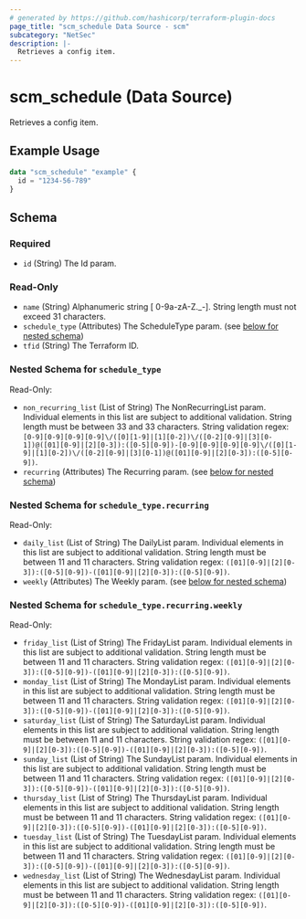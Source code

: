 ```yaml
---
# generated by https://github.com/hashicorp/terraform-plugin-docs
page_title: "scm_schedule Data Source - scm"
subcategory: "NetSec"
description: |-
  Retrieves a config item.
---
```


# scm_schedule (Data Source)

Retrieves a config item.

## Example Usage

```terraform
data "scm_schedule" "example" {
  id = "1234-56-789"
}
```

<!-- schema generated by tfplugindocs -->
## Schema

### Required

- `id` (String) The Id param.

### Read-Only

- `name` (String) Alphanumeric string [ 0-9a-zA-Z._-]. String length must not exceed 31 characters.
- `schedule_type` (Attributes) The ScheduleType param. (see [below for nested schema](#nestedatt--schedule_type))
- `tfid` (String) The Terraform ID.

<a id="nestedatt--schedule_type"></a>
### Nested Schema for `schedule_type`

Read-Only:

- `non_recurring_list` (List of String) The NonRecurringList param. Individual elements in this list are subject to additional validation. String length must be between 33 and 33 characters. String validation regex: `[0-9][0-9][0-9][0-9]\/([0][1-9]|[1][0-2])\/([0-2][0-9]|[3][0-1])@([01][0-9]|[2][0-3]):([0-5][0-9])-[0-9][0-9][0-9][0-9]\/([0][1-9]|[1][0-2])\/([0-2][0-9]|[3][0-1])@([01][0-9]|[2][0-3]):([0-5][0-9])`.
- `recurring` (Attributes) The Recurring param. (see [below for nested schema](#nestedatt--schedule_type--recurring))

<a id="nestedatt--schedule_type--recurring"></a>
### Nested Schema for `schedule_type.recurring`

Read-Only:

- `daily_list` (List of String) The DailyList param. Individual elements in this list are subject to additional validation. String length must be between 11 and 11 characters. String validation regex: `([01][0-9]|[2][0-3]):([0-5][0-9])-([01][0-9]|[2][0-3]):([0-5][0-9])`.
- `weekly` (Attributes) The Weekly param. (see [below for nested schema](#nestedatt--schedule_type--recurring--weekly))

<a id="nestedatt--schedule_type--recurring--weekly"></a>
### Nested Schema for `schedule_type.recurring.weekly`

Read-Only:

- `friday_list` (List of String) The FridayList param. Individual elements in this list are subject to additional validation. String length must be between 11 and 11 characters. String validation regex: `([01][0-9]|[2][0-3]):([0-5][0-9])-([01][0-9]|[2][0-3]):([0-5][0-9])`.
- `monday_list` (List of String) The MondayList param. Individual elements in this list are subject to additional validation. String length must be between 11 and 11 characters. String validation regex: `([01][0-9]|[2][0-3]):([0-5][0-9])-([01][0-9]|[2][0-3]):([0-5][0-9])`.
- `saturday_list` (List of String) The SaturdayList param. Individual elements in this list are subject to additional validation. String length must be between 11 and 11 characters. String validation regex: `([01][0-9]|[2][0-3]):([0-5][0-9])-([01][0-9]|[2][0-3]):([0-5][0-9])`.
- `sunday_list` (List of String) The SundayList param. Individual elements in this list are subject to additional validation. String length must be between 11 and 11 characters. String validation regex: `([01][0-9]|[2][0-3]):([0-5][0-9])-([01][0-9]|[2][0-3]):([0-5][0-9])`.
- `thursday_list` (List of String) The ThursdayList param. Individual elements in this list are subject to additional validation. String length must be between 11 and 11 characters. String validation regex: `([01][0-9]|[2][0-3]):([0-5][0-9])-([01][0-9]|[2][0-3]):([0-5][0-9])`.
- `tuesday_list` (List of String) The TuesdayList param. Individual elements in this list are subject to additional validation. String length must be between 11 and 11 characters. String validation regex: `([01][0-9]|[2][0-3]):([0-5][0-9])-([01][0-9]|[2][0-3]):([0-5][0-9])`.
- `wednesday_list` (List of String) The WednesdayList param. Individual elements in this list are subject to additional validation. String length must be between 11 and 11 characters. String validation regex: `([01][0-9]|[2][0-3]):([0-5][0-9])-([01][0-9]|[2][0-3]):([0-5][0-9])`.
